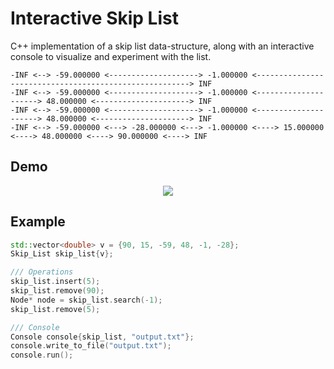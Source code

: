 # Interactive Skip List 

C++ implementation of a skip list data-structure, along with an interactive console to visualize and experiment with the list.

```
-INF <--> -59.000000 <--------------------> -1.000000 <-------------------------------------------------------> INF
-INF <--> -59.000000 <--------------------> -1.000000 <---------------------> 48.000000 <---------------------> INF
-INF <--> -59.000000 <--------------------> -1.000000 <---------------------> 48.000000 <---------------------> INF
-INF <--> -59.000000 <---> -28.000000 <---> -1.000000 <----> 15.000000 <----> 48.000000 <----> 90.000000 <----> INF
```

## Demo
<p align="center">
    <img src='https://user-images.githubusercontent.com/63466463/151653318-a2aa3f00-5efd-4c79-bd79-1242eaaaf3e0.gif'>
</p>

## Example
```cpp
std::vector<double> v = {90, 15, -59, 48, -1, -28};
Skip_List skip_list{v};

/// Operations
skip_list.insert(5);
skip_list.remove(90);
Node* node = skip_list.search(-1);
skip_list.remove(5);

/// Console
Console console{skip_list, "output.txt"};
console.write_to_file("output.txt");
console.run();
```